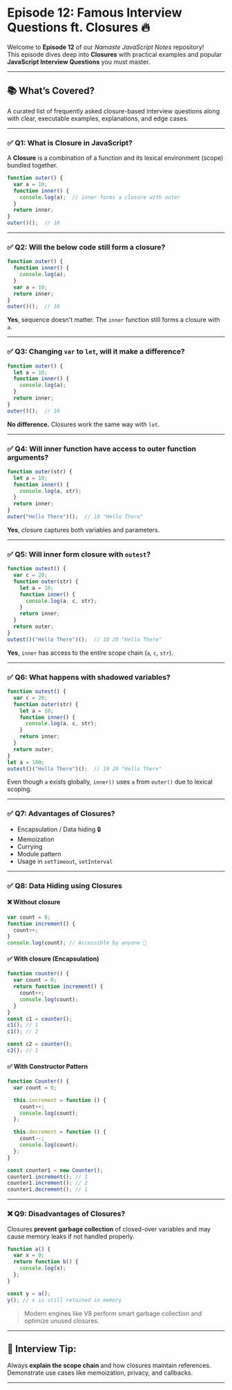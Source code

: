 # Episode 12: Famous Interview Questions ft. Closures 🔥

Welcome to **Episode 12** of our _Namaste JavaScript Notes_ repository!  
This episode dives deep into **Closures** with practical examples and popular **JavaScript Interview Questions** you must master.

---

## 📚 What’s Covered?

A curated list of frequently asked closure-based interview questions along with clear, executable examples, explanations, and edge cases.

---

### ✅ Q1: What is Closure in JavaScript?

A **Closure** is a combination of a function and its lexical environment (scope) bundled together.

```js
function outer() {
  var a = 10;
  function inner() {
    console.log(a);  // inner forms a closure with outer
  }
  return inner;
}
outer()();  // 10
```

---

### ✅ Q2: Will the below code still form a closure?

```js
function outer() {
  function inner() {
    console.log(a);
  }
  var a = 10;
  return inner;
}
outer()();  // 10
```

**Yes**, sequence doesn't matter. The `inner` function still forms a closure with `a`.

---

### ✅ Q3: Changing `var` to `let`, will it make a difference?

```js
function outer() {
  let a = 10;
  function inner() {
    console.log(a);
  }
  return inner;
}
outer()();  // 10
```

**No difference.** Closures work the same way with `let`.

---

### ✅ Q4: Will inner function have access to outer function arguments?

```js
function outer(str) {
  let a = 10;
  function inner() {
    console.log(a, str);
  }
  return inner;
}
outer("Hello There")();  // 10 "Hello There"
```

**Yes**, closure captures both variables and parameters.

---

### ✅ Q5: Will inner form closure with `outest`?

```js
function outest() {
  var c = 20;
  function outer(str) {
    let a = 10;
    function inner() {
      console.log(a, c, str);
    }
    return inner;
  }
  return outer;
}
outest()("Hello There")();  // 10 20 "Hello There"
```

**Yes**, `inner` has access to the entire scope chain (`a`, `c`, `str`).

---

### ✅ Q6: What happens with shadowed variables?

```js
function outest() {
  var c = 20;
  function outer(str) {
    let a = 10;
    function inner() {
      console.log(a, c, str);
    }
    return inner;
  }
  return outer;
}
let a = 100;
outest()("Hello There")();  // 10 20 "Hello There"
```

Even though `a` exists globally, `inner()` uses `a` from `outer()` due to lexical scoping.

---

### ✅ Q7: Advantages of Closures?

- Encapsulation / Data hiding 🔒
- Memoization
- Currying
- Module pattern
- Usage in `setTimeout`, `setInterval`

---

### ✅ Q8: Data Hiding using Closures

#### ❌ Without closure

```js
var count = 0;
function increment() {
  count++;
}
console.log(count); // Accessible by anyone 😬
```

#### ✅ With closure (Encapsulation)

```js
function counter() {
  var count = 0;
  return function increment() {
    count++;
    console.log(count);
  }
}
const c1 = counter();
c1(); // 1
c1(); // 2

const c2 = counter();
c2(); // 1
```

#### ✅ With Constructor Pattern

```js
function Counter() {
  var count = 0;

  this.increment = function () {
    count++;
    console.log(count);
  };

  this.decrement = function () {
    count--;
    console.log(count);
  };
}

const counter1 = new Counter();
counter1.increment(); // 1
counter1.increment(); // 2
counter1.decrement(); // 1
```

---

### ❌ Q9: Disadvantages of Closures?

Closures **prevent garbage collection** of closed-over variables and may cause memory leaks if not handled properly.

```js
function a() {
  var x = 0;
  return function b() {
    console.log(x);
  };
}

const y = a();
y(); // x is still retained in memory
```

> Modern engines like V8 perform smart garbage collection and optimize unused closures.

---

## 🧠 Interview Tip:
Always **explain the scope chain** and how closures maintain references. Demonstrate use cases like memoization, privacy, and callbacks.

---
